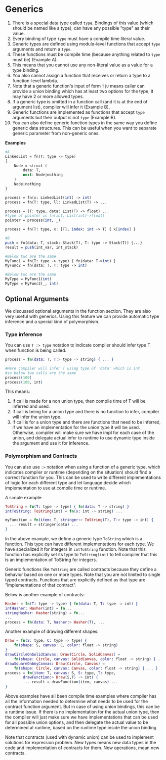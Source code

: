 # Generics



1. There is a special data type called `type`. Bindings of this value \(which should be named like a type\), can have any possible "type" as their value.
2. Every binding of type `type` must have a compile time literal value.
3. Generic types are defined using module-level functions that accept `type` arguments and return a `type`. 
4. These functions must be compile time \(because anything related to `type` must be\) \(Example A\). 
5. This means that you cannot use any non-literal value as a value for a type binding.
6. You also cannot assign a function that receives or return a type to a function-level lambda.
7. Note that a generic function's input of form `T|U` means caller can provide a union binding which has at least two options for the type, it may have 2 or more allowed types.
8. If a generic type is omitted in a function call \(and it is at the end of argument list\), compiler will infer it \(Example B\). 
9. Generic functions are implemented as functions that accept `type` arguments but their output is not `type` \(Example B\).
10. You can also define generic function types in the same way you define generic data structures. This can be useful when you want to separate generic parameter from non-generic ones.

**Examples**

```perl
#A
LinkedList = fn(T: type -> type)
{
    Node = struct (
        data: T,
        next: Node|nothing
    )
    Node|nothing
}

process = fn(x: LinkedList(int) -> int)
process = fn(T: type, ll: LinkedList(T) -> ...

process = (T: type, data: List(T) -> float) ...
#type of pointer is fn(int, List(int)->float)
pointer = process(int, _) 

process = fn(T: type, x: [T], index: int -> T) { x[index] }

#B
push = fn(data: T, stack: Stack(T), T: type -> Stack(T)) {...}
result = push(int_var, int_stack)

#Below two are the same
MyFunc1 = fn(T: type -> type) { fn(data: T->int) }
MyFunc2 = fn(data: T, T: type -> int)

#Below two are the same
MyType = MyFunc1(int)
MyType = MyFunc2(_, int)
```

## Optional Arguments

We discussed optional arguments in the function section. They are also very useful with generics. Using this feature we can provide automatic type inference and a special kind of polymorphism.

### Type inference

You can use `T :> type` notation to indicate compiler should infer type T when function is being called.

```elixir
process = fn(data: T, T:> type -> string) { ... }

#Here compiler will infer T using type of 'data' which is int
#so below two calls are the same
process(100) 
process(100, int)
```

This means:

1. If call is made for a non union type, then compile time of T will be inferred and used.
2. If call is being for a union type and there is no function to infer, compiler will infer the union type.
3. If call is for a union type and there are functions that need to be inferred, if we have an implementation for the union type it will be used. Otherwise, compiler will make sure we have impl for each case of the union, and delegate actual infer to runtime to use dynamic type inside the argument and use it for inference.

### Polymorphism and Contracts

You can also use `:>` notation when using a function of a generic type, which indicates compiler or runtime \(depending on the situation\) should find a correct function for you. This can be used to write different implementations of logic for each different type and let language decide which implementation to use at compile time or runtime.

A simple example:

```elixir
ToString = fn(T: type -> type) { fn(data: T -> string) }
intToString: ToString(int) = fn(x: int -> string) ...

myFunction = fn(item: T, stringer:> ToString(T), T:> type -> int) {
  ... result = stringer(data) ... 
}
```

In the above example, we define a generic type `ToString` which is a function. This type can have different implementations for each type. We have specialized it for integers in `intToString` function. Note that this function has explicitly set its type to `ToString(int)` to tell compiler that this is an implementation of ToString for integers.

Generic functions like `ToString` are called contracts because they define a behavior based on one or more types. Note that you are not limited to single typed contracts. Functions that are explicitly defined as that type are "implementations of that contract".

Below is another example of contracts:

```elixir
Hasher = fn(T: type -> type) { fn(data: T, T: type -> int) }
intHasher: Hasher(int) = fn...
stringHasher: Hasher(string) = fn...
...
process = fn(data: T, hasher:> Hasher(T), ... 
```

Another example of drawing different shapes:

```elixir
Draw = fn(S: type, C: type -> type) { 
    fn(shape: S, canvas: C, color: float -> string) 
}
drawCircleOnSolidCanvas: Draw(Circle, SolidCanvas) = 
    fn(shape: Circle, canvas: SolidCanvas, color: float -> string) { ... }
drawSquareOnAnyCanvas: Draw(Circle, Canvas) = 
    fn(shape: Circle, canvas: Canvas, color: float -> string) { ... }
process = fn(item: T, canvas: S, S: type, T: type, 
        drawFunction:> Draw(S,T) -> int) { 
        ... result = drawFunction(item, canvas) ... 
}
```

Above examples have all been compile time examples where compiler has all the information needed to determine what needs to be used for the contract function argument. But in case of using union bindings, this can be a runtime issue. If there is no implementation for the actual union type, then the compiler will just make sure we have implementations that can be used for all possible union options, and then delegate the actual value to be determined at runtime, based on the runtime type inside the union binding.

Note that contracts \(used with dynamic union\) can be used to implement solutions for expression problem. New types means new data types in the code and implementation of contracts for them. New operations, mean new contracts.



